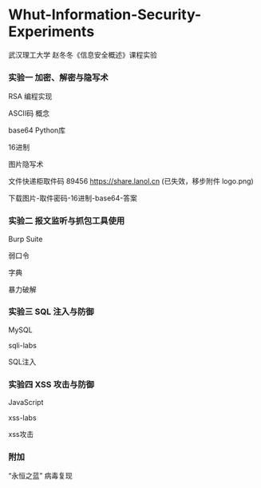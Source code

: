 # Whut-Information-Security-Experiments

武汉理工大学 赵冬冬《信息安全概述》课程实验

### 实验一 加密、解密与隐写术

RSA 编程实现

ASCII码 概念

base64 Python库

16进制

图片隐写术

文件快递柜取件码 89456 https://share.lanol.cn (已失效，移步附件 logo.png)

下载图片-取件密码-16进制-base64-答案

### 实验二 报文监听与抓包工具使用

Burp Suite

弱口令

字典

暴力破解

### 实验三 SQL 注入与防御

MySQL

sqli-labs 

SQL注入

### 实验四 XSS 攻击与防御

JavaScript

xss-labs 

xss攻击

### 附加

“永恒之蓝” 病毒复现